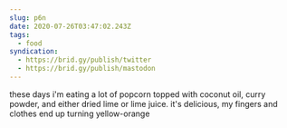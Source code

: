 ```yaml
---
slug: p6n
date: 2020-07-26T03:47:02.243Z
tags:
  - food
syndication:
  - https://brid.gy/publish/twitter
  - https://brid.gy/publish/mastodon
---
```

these days i'm eating a lot of popcorn topped with coconut oil, curry powder, and either dried lime or lime juice. it's delicious, my fingers and clothes end up turning yellow-orange